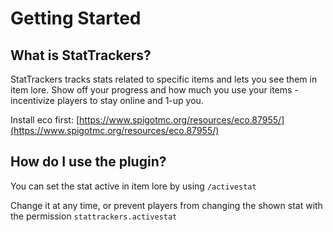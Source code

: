 # Getting Started

## What is StatTrackers? <a id="what-is-ecoenchants"></a>

StatTrackers tracks stats related to specific items and lets you see them in item lore. Show off your progress and how much you use your items - incentivize players to stay online and 1-up you.

Install eco first: [https://www.spigotmc.org/resources/eco.87955/](https://www.spigotmc.org/resources/eco.87955/)

## How do I use the plugin?

You can set the stat active in item lore by using `/activestat`

Change it at any time, or prevent players from changing the shown stat with the permission `stattrackers.activestat`

